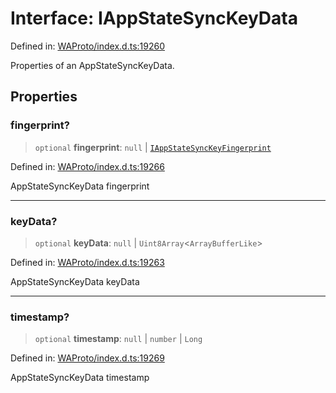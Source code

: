 # Interface: IAppStateSyncKeyData

Defined in: [WAProto/index.d.ts:19260](https://github.com/Fokusdotid/bail/blob/c004679536d41fcf32da31cecf70d3991dfa31b5/WAProto/index.d.ts#L19260)

Properties of an AppStateSyncKeyData.

## Properties

### fingerprint?

> `optional` **fingerprint**: `null` \| [`IAppStateSyncKeyFingerprint`](IAppStateSyncKeyFingerprint.md)

Defined in: [WAProto/index.d.ts:19266](https://github.com/Fokusdotid/bail/blob/c004679536d41fcf32da31cecf70d3991dfa31b5/WAProto/index.d.ts#L19266)

AppStateSyncKeyData fingerprint

***

### keyData?

> `optional` **keyData**: `null` \| `Uint8Array`\<`ArrayBufferLike`\>

Defined in: [WAProto/index.d.ts:19263](https://github.com/Fokusdotid/bail/blob/c004679536d41fcf32da31cecf70d3991dfa31b5/WAProto/index.d.ts#L19263)

AppStateSyncKeyData keyData

***

### timestamp?

> `optional` **timestamp**: `null` \| `number` \| `Long`

Defined in: [WAProto/index.d.ts:19269](https://github.com/Fokusdotid/bail/blob/c004679536d41fcf32da31cecf70d3991dfa31b5/WAProto/index.d.ts#L19269)

AppStateSyncKeyData timestamp
